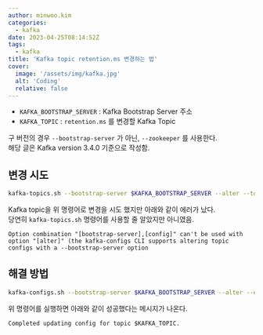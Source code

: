 ```yaml
---
author: minwoo.kim
categories:
  - kafka
date: 2023-04-25T08:14:52Z
tags:
  - kafka
title: 'Kafka topic retention.ms 변경하는 법'
cover:
  image: '/assets/img/kafka.jpg'
  alt: 'Coding'
  relative: false
---
```


- `KAFKA_BOOTSTRAP_SERVER` : Kafka Bootstrap Server 주소
- `KAFKA_TOPIC` : `retention.ms` 를 변경할 Kafka Topic

구 버전의 경우 `--bootstrap-server` 가 아닌, `--zookeeper` 를 사용한다.  
해당 글은 Kafka version 3.4.0 기준으로 작성함.

## 변경 시도

```bash
kafka-topics.sh --bootstrap-server $KAFKA_BOOTSTRAP_SERVER --alter --topic $KAFKA_TOPIC --config retention.ms=43200000
```

Kafka topic을 위 명령어로 변경을 시도 했지만 아래와 같이 에러가 났다.  
당연히 `kafka-topics.sh` 명령어를 사용할 줄 알았지만 아니였음.

```plaintext
Option combination "[bootstrap-server],[config]" can't be used with option "[alter]" (the kafka-configs CLI supports altering topic configs with a --bootstrap-server option
```

## 해결 방법

```bash
kafka-configs.sh --bootstrap-server $KAFKA_BOOTSTRAP_SERVER --alter --entity-type topics --entity-name $KAFKA_TOPIC --add-config retention.ms=43200000
```

위 명령어를 실행하면 아래와 같이 성공했다는 메시지가 나온다.

```plaintext
Completed updating config for topic $KAFKA_TOPIC.
```
